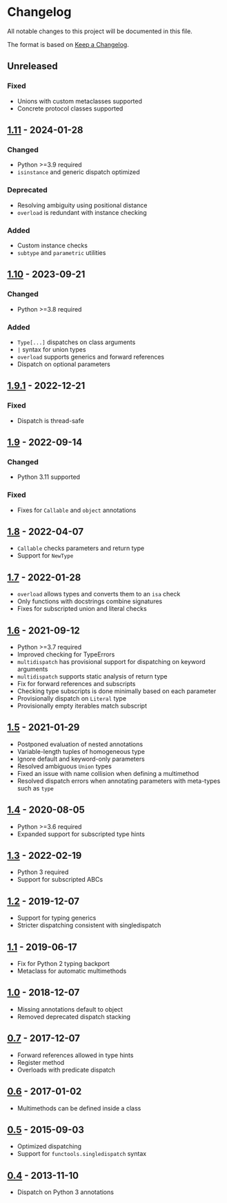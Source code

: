 # Changelog
All notable changes to this project will be documented in this file.

The format is based on [Keep a Changelog](https://keepachangelog.com/en/1.1.0/).

## Unreleased
### Fixed
* Unions with custom metaclasses supported
* Concrete protocol classes supported

## [1.11](https://pypi.org/project/multimethod/1.11/) - 2024-01-28
### Changed
* Python >=3.9 required
* `isinstance` and generic dispatch optimized

### Deprecated
* Resolving ambiguity using positional distance
* `overload` is redundant with instance checking

### Added
* Custom instance checks
* `subtype` and `parametric` utilities

## [1.10](https://pypi.org/project/multimethod/1.10/) - 2023-09-21
### Changed
* Python >=3.8 required

### Added
* `Type[...]` dispatches on class arguments
* `|` syntax for union types
* `overload` supports generics and forward references
* Dispatch on optional parameters

## [1.9.1](https://pypi.org/project/multimethod/1.9.1/) - 2022-12-21
### Fixed
* Dispatch is thread-safe

## [1.9](https://pypi.org/project/multimethod/1.9/) - 2022-09-14
### Changed
* Python 3.11 supported

### Fixed
* Fixes for `Callable` and `object` annotations

## [1.8](https://pypi.org/project/multimethod/1.8/) - 2022-04-07
* `Callable` checks parameters and return type
* Support for `NewType`

## [1.7](https://pypi.org/project/multimethod/1.7/) - 2022-01-28
* `overload` allows types and converts them to an `isa` check
* Only functions with docstrings combine signatures
* Fixes for subscripted union and literal checks

## [1.6](https://pypi.org/project/multimethod/1.6/) - 2021-09-12
* Python >=3.7 required
* Improved checking for TypeErrors
* `multidispatch` has provisional support for dispatching on keyword arguments
* `multidispatch` supports static analysis of return type 
* Fix for forward references and subscripts
* Checking type subscripts is done minimally based on each parameter
* Provisionally dispatch on `Literal` type
* Provisionally empty iterables match subscript

## [1.5](https://pypi.org/project/multimethod/1.5/) - 2021-01-29
* Postponed evaluation of nested annotations
* Variable-length tuples of homogeneous type
* Ignore default and keyword-only parameters
* Resolved ambiguous `Union` types
* Fixed an issue with name collision when defining a multimethod
* Resolved dispatch errors when annotating parameters with meta-types such as `type`

## [1.4](https://pypi.org/project/multimethod/1.4/) - 2020-08-05
* Python >=3.6 required
* Expanded support for subscripted type hints

## [1.3](https://pypi.org/project/multimethod/1.3/) - 2022-02-19
* Python 3 required
* Support for subscripted ABCs

## [1.2](https://pypi.org/project/multimethod/1.2/) - 2019-12-07
* Support for typing generics
* Stricter dispatching consistent with singledispatch

## [1.1](https://pypi.org/project/multimethod/1.1/) - 2019-06-17
* Fix for Python 2 typing backport
* Metaclass for automatic multimethods

## [1.0](https://pypi.org/project/multimethod/1.0/) - 2018-12-07
* Missing annotations default to object
* Removed deprecated dispatch stacking

## [0.7](https://pypi.org/project/multimethod/0.7/) - 2017-12-07
* Forward references allowed in type hints
* Register method
* Overloads with predicate dispatch

## [0.6](https://pypi.org/project/multimethod/0.6/) - 2017-01-02
* Multimethods can be defined inside a class

## [0.5](https://pypi.org/project/multimethod/0.5/) - 2015-09-03
* Optimized dispatching
* Support for `functools.singledispatch` syntax

## [0.4](https://pypi.org/project/multimethod/0.4/) - 2013-11-10
* Dispatch on Python 3 annotations
